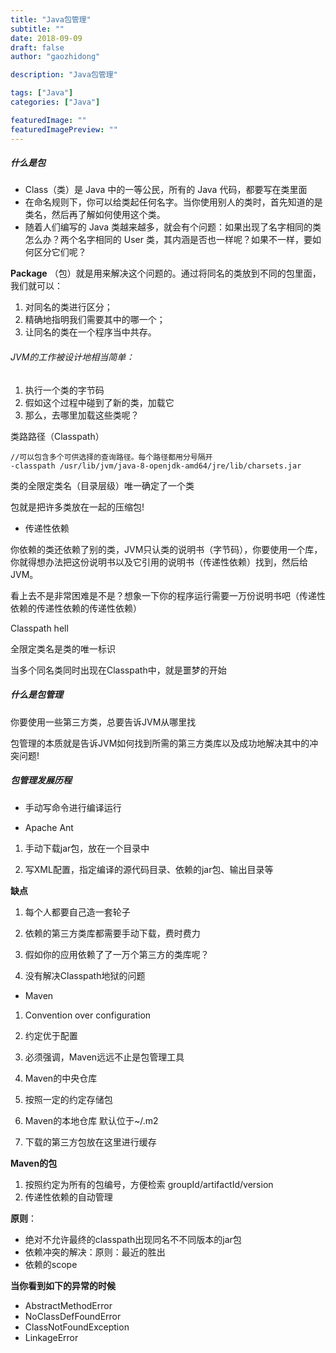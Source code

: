 ```yaml
---
title: "Java包管理"
subtitle: ""
date: 2018-09-09
draft: false
author: "gaozhidong"

description: "Java包管理"

tags: ["Java"]
categories: ["Java"]

featuredImage: ""
featuredImagePreview: ""
---
```


<!--more-->

#####  什么是包

* Class（类）是 Java 中的一等公民，所有的 Java 代码，都要写在类里面
* 在命名规则下，你可以给类起任何名字。当你使用别人的类时，首先知道的是类名，然后再了解如何使用这个类。
* 随着人们编写的 Java 类越来越多，就会有个问题：如果出现了名字相同的类怎么办？两个名字相同的 User 类，其内涵是否也一样呢？如果不一样，要如何区分它们呢？

**Package** （包）就是用来解决这个问题的。通过将同名的类放到不同的包里面，我们就可以：

1. 对同名的类进行区分；
2. 精确地指明我们需要其中的哪一个；
3. 让同名的类在一个程序当中共存。 

###### JVM的工作被设计地相当简单：

1. 执行一个类的字节码 
2. 假如这个过程中碰到了新的类，加载它 
3. 那么，去哪里加载这些类呢？

类路路径（Classpath）

```
//可以包含多个可供选择的查询路径。每个路径都用分号隔开
-classpath /usr/lib/jvm/java-8-openjdk-amd64/jre/lib/charsets.jar
```

类的全限定类名（目录层级）唯一确定了一个类

包就是把许多类放在一起的压缩包!

* 传递性依赖

你依赖的类还依赖了别的类，JVM只认类的说明书（字节码），你要使用一个库，你就得想办法把这份说明书以及它引用的说明书（传递性依赖）找到，然后给JVM。

看上去不是非常困难是不是？想象一下你的程序运行需要一万份说明书吧（传递性依赖的传递性依赖的传递性依赖）

Classpath hell 

全限定类名是类的唯一标识 

当多个同名类同时出现在Classpath中，就是噩梦的开始


##### 什么是包管理

你要使用一些第三方类，总要告诉JVM从哪里找

包管理的本质就是告诉JVM如何找到所需的第三方类库以及成功地解决其中的冲突问题!


##### 包管理发展历程

* 手动写命令进行编译运行


* Apache Ant 

1. 手动下载jar包，放在一个目录中 

2. 写XML配置，指定编译的源代码目录、依赖的jar包、输出目录等 

 **缺点** 

1. 每个人都要自己造一套轮子 

2. 依赖的第三方类库都需要手动下载，费时费力 

3. 假如你的应用依赖了了一万个第三方的类库呢？

4. 没有解决Classpath地狱的问题


* Maven 

1. Convention over configuration 

2. 约定优于配置 

3. 必须强调，Maven远远不止是包管理工具 

4. Maven的中央仓库 

5. 按照一定的约定存储包 

6. Maven的本地仓库 默认位于~/.m2 

7. 下载的第三方包放在这里进行缓存


**Maven的包**

1. 按照约定为所有的包编号，方便检索  groupId/artifactId/version 
2. 传递性依赖的自动管理 

**原则**：

* 绝对不允许最终的classpath出现同名不不同版本的jar包 
* 依赖冲突的解决：原则：最近的胜出 
* 依赖的scope 

**当你看到如下的异常的时候**

* AbstractMethodError 
* NoClassDefFoundError 
* ClassNotFoundException 
* LinkageError